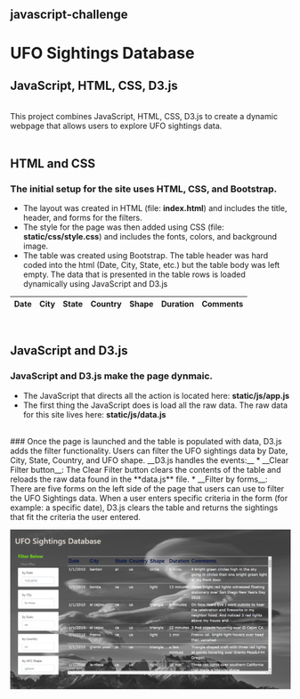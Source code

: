 ## javascript-challenge
# UFO Sightings Database
## JavaScript, HTML, CSS, D3.js
<br>
This project combines JavaScript, HTML, CSS, D3.js to create a dynamic webpage that allows users to explore UFO sightings data.
<br><br>

## HTML and CSS
### The initial setup for the site uses HTML, CSS, and Bootstrap.  
 - The layout was created in HTML (file:  **index.html**) and includes the title, header, and forms for the filters.
 - The style for the page was then added using CSS (file:  **static/css/style.css**) and includes the fonts, colors, and background image.
 - The table was created using Bootstrap.  The table header was hard coded into the html (Date, City, State, etc.) but the table body was left empty.  The data that is presented in the table rows is loaded dynamically using JavaScript and D3.js

 Date | City | State | Country | Shape | Duration | Comments
 -----| -----|-------|---------|-------|----------|---------


<br>

## JavaScript and D3.js
### JavaScript and D3.js make the page dynmaic.
- The JavaScript that directs all the action is located here:  **static/js/app.js**
- The first thing the JavaScript does is load all the raw data.  The raw data for this site lives here:  **static/js/data.js**
<br>
### Once the page is launched and the table is populated with data, D3.js adds the filter functionality.  Users can filter the UFO sightings data by Date, City, State, Country, and UFO shape. 
__D3.js handles the events:__
    * __Clear Filter button__:  The Clear Filter button clears the contents of the table and reloads the raw data found in the **data.js** file.
    * __Filter by forms__:  There are five forms on the left side of the page that users can use to filter the UFO Sightings data.  When a user enters specific criteria in the form (for example: a specific date), D3.js clears the table and returns the sightings that fit the criteria the user entered.

<br>

![ufo](UFO-level-1_and_2/static/css/images/site_shot.PNG)

